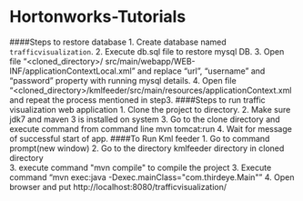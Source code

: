 Hortonworks-Tutorials
=====================
 
####Steps to restore database 
	1. Create database named `trafficvisualization`.
	2. Execute db.sql file to restore mysql DB.
	3. Open file “<cloned_directory>/ src/main/webapp/WEB-INF/applicationContextLocal.xml”  and replace “url”, “username” and “password” property with running mysql details.
	4. Open file “<cloned_directory>/kmlfeeder/src/main/resources/applicationContext.xml and repeat the process mentioned in step3.
####Steps to run traffic visualization web application
	1. Clone the project to directory.
	2. Make sure jdk7 and maven 3 is installed on system
	3. Go to the clone directory and execute command from command line mvn tomcat:run
	4. Wait for message of successful start of app.
####To Run Kml feeder 
	1. Go to command prompt(new window)
	2. Go to the directory kmlfeeder directory in cloned directory    
    3. execute command "mvn compile" to compile the project
	3. Execute command “mvn exec:java -Dexec.mainClass="com.thirdeye.Main"”
	4. Open browser and put http://localhost:8080/trafficvisualization/



